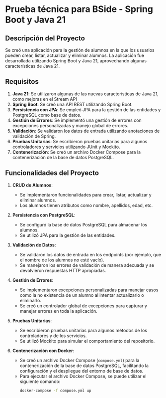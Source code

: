 # Prueba técnica para BSide - Spring Boot y Java 21

## Descripción del Proyecto

Se creó una aplicación para la gestión de alumnos en la que los usuarios pueden crear, listar, actualizar y eliminar alumnos. La aplicación fue desarrollada utilizando Spring Boot y Java 21, aprovechando algunas características de Java 21.

## Requisitos

1. **Java 21**: Se utilizaron algunas de las nuevas características de Java 21, como mejoras en el Stream API
2. **Spring Boot**: Se creó una API REST utilizando Spring Boot.
3. **Persistencia con JPA**: Se empleó JPA para la gestión de las entidades y PostgreSQL como base de datos.
4. **Gestión de Errores**: Se implementó una gestión de errores con excepciones personalizadas y manejo global de errores.
5. **Validación**: Se validaron los datos de entrada utilizando anotaciones de validación de Spring.
6. **Pruebas Unitarias**: Se escribieron pruebas unitarias para algunos controladores y servicios utilizando JUnit y Mockito.
7. **Contenerización**: Se creó un archivo Docker Compose para la contenerización de la base de datos PostgreSQL.

## Funcionalidades del Proyecto

1. **CRUD de Alumnos**:
   - Se implementaron funcionalidades para crear, listar, actualizar y eliminar alumnos.
   - Los alumnos tienen atributos como nombre, apellidos, edad, etc.

2. **Persistencia con PostgreSQL**:
   - Se configuró la base de datos PostgreSQL para almacenar los alumnos.
   - Se utilizó JPA para la gestión de las entidades.

3. **Validación de Datos**:
   - Se validaron los datos de entrada en los endpoints (por ejemplo, que el nombre de los alumnos no esté vacío).
   - Se manejaron los errores de validación de manera adecuada y se devolvieron respuestas HTTP apropiadas.

4. **Gestión de Errores**:
   - Se implementaron excepciones personalizadas para manejar casos como la no existencia de un alumno al intentar actualizarlo o eliminarlo.
   - Se creó un controlador global de excepciones para capturar y manejar errores en toda la aplicación.

5. **Pruebas Unitarias**:
   - Se escribieron pruebas unitarias para algunos métodos de los controladores y de los servicios.
   - Se utilizó Mockito para simular el comportamiento del repositorio.
6. **Contenerización con Docker**:
   - Se creó un archivo Docker Compose (`compose.yml`) para la contenerización de la base de datos PostgreSQL, facilitando la configuración y el despliegue del entorno de base de datos.
   - Para ejecutar el archivo Docker Compose, se puede utilizar el siguiente comando:
     ```bash
     docker-compose -f compose.yml up
     ```